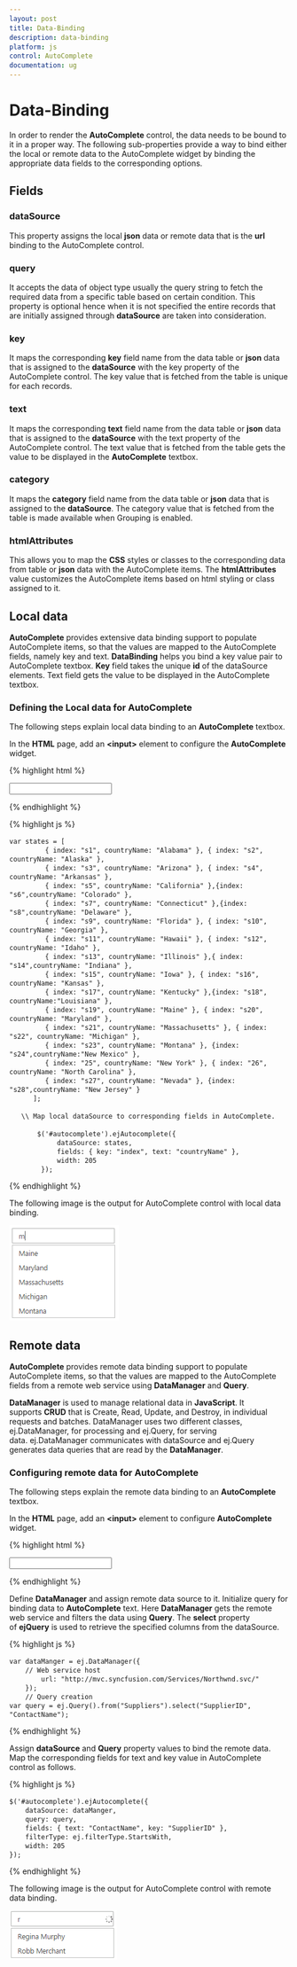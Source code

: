 ```yaml
---
layout: post
title: Data-Binding
description: data-binding
platform: js
control: AutoComplete
documentation: ug
---
```


# Data-Binding

In order to render the **AutoComplete** control, the data needs to be bound to it in a proper way. The following sub-properties provide a way to bind either the local or remote data to the AutoComplete widget by binding the appropriate data fields to the corresponding options.

## Fields

### dataSource 

This property assigns the local **json** data or remote data that is the **url** binding to the AutoComplete control.

### query 

It accepts the data of object type usually the query string to fetch the required data from a specific table based on certain condition. This property is optional hence when it is not specified the entire records that are initially assigned through **dataSource** are taken into consideration.

### key

It maps the corresponding **key** field name from the data table or **json** data that is assigned to the **dataSource** with the key property of the AutoComplete control. The key value that is fetched from the table is unique for each records.

### text

It maps the corresponding **text** field name from the data table or **json** data that is assigned to the **dataSource** with the text property of the AutoComplete control. The text value that is fetched from the table gets the value to be displayed in the **AutoComplete** textbox.

### category

It maps the **category** field name from the data table or **json** data that is assigned to the **dataSource**. The category value that is fetched from the table is made available when Grouping is enabled.

### htmlAttributes

This allows you to map the **CSS** styles or classes to the corresponding data from table or **json** data with the AutoComplete items. The **htmlAttributes** value customizes the AutoComplete items based on html styling or class assigned to it. 

## Local data

**AutoComplete** provides extensive data binding support to populate AutoComplete items, so that the values are mapped to the AutoComplete fields, namely key and text. **DataBinding** helps you bind a key value pair to AutoComplete textbox. **Key** field takes the unique **id** of the dataSource elements. Text field gets the value to be displayed in the AutoComplete textbox.

### Defining the Local data for AutoComplete

The following steps explain local data binding to an **AutoComplete** textbox.

 In the **HTML** page, add an **&lt;input&gt;** element to configure the **AutoComplete** widget.

{% highlight html %}

<input type="text" id="autocomplete" />
    
{% endhighlight %}

{% highlight js %}


    var states = [
             { index: "s1", countryName: "Alabama" }, { index: "s2", countryName: "Alaska" },
             { index: "s3", countryName: "Arizona" }, { index: "s4", countryName: "Arkansas" },
             { index: "s5", countryName: "California" },{index: "s6",countryName: "Colorado" },
             { index: "s7", countryName: "Connecticut" },{index: "s8",countryName: "Delaware" },
             { index: "s9", countryName: "Florida" }, { index: "s10", countryName: "Georgia" },
             { index: "s11", countryName: "Hawaii" }, { index: "s12", countryName: "Idaho" },
             { index: "s13", countryName: "Illinois" },{ index: "s14",countryName: "Indiana" },
             { index: "s15", countryName: "Iowa" }, { index: "s16", countryName: "Kansas" },
             { index: "s17", countryName: "Kentucky" },{index: "s18", countryName:"Louisiana" },
             { index: "s19", countryName: "Maine" }, { index: "s20", countryName: "Maryland" },
             { index: "s21", countryName: "Massachusetts" }, { index: "s22", countryName: "Michigan" },
             { index: "s23", countryName: "Montana" }, {index: "s24",countryName:"New Mexico" },
             { index: "25", countryName: "New York" }, { index: "26", countryName: "North Carolina" },
             { index: "s27", countryName: "Nevada" }, {index: "s28",countryName: "New Jersey" }                 
          ];
    
       \\ Map local dataSource to corresponding fields in AutoComplete.
    
           $('#autocomplete').ejAutocomplete({
                dataSource: states,
                fields: { key: "index", text: "countryName" },
                width: 205
            });


{% endhighlight %}



The following image is the output for AutoComplete control with local data binding.

![](/js/Autocomplete/Data-Binding_images/Data-Binding_img1.png)

## Remote data

**AutoComplete** provides remote data binding support to populate AutoComplete  items, so that the values are mapped to the AutoComplete fields from a remote web service using **DataManager** and **Query**. 

**DataManager** is used to manage relational data in **JavaScript**. It supports **CRUD** that is Create, Read, Update, and Destroy, in individual requests and batches. DataManager uses two different classes, ej.DataManager, for processing and ej.Query, for serving data. ej.DataManager communicates with dataSource and ej.Query generates data queries that are read by the **DataManager**.

### Configuring remote data for AutoComplete

The following steps explain the remote data binding to an **AutoComplete** textbox.

 In the **HTML** page, add an **&lt;input&gt;** element to configure **AutoComplete** widget.

{% highlight html %}

<input type="text" id="autocomplete" />


{% endhighlight %}

 Define **DataManager** and assign remote data source to it. Initialize query for binding data to **AutoComplete** text. Here **DataManager** gets the remote web service and filters the data using **Query**. The **select** property of **ejQuery** is used to retrieve the specified columns from the dataSource.

{% highlight js %}


    var dataManger = ej.DataManager({
        // Web service host
            url: "http://mvc.syncfusion.com/Services/Northwnd.svc/"
        });
        // Query creation
    var query = ej.Query().from("Suppliers").select("SupplierID", "ContactName");

{% endhighlight %}


 Assign **dataSource** and **Query** property values to bind the remote data. Map the corresponding fields for text and key value in AutoComplete control as follows.

{% highlight js %}

    $('#autocomplete').ejAutocomplete({
        dataSource: dataManger,
        query: query,
        fields: { text: "ContactName", key: "SupplierID" },
        filterType: ej.filterType.StartsWith,
        width: 205
    });

{% endhighlight %}


The following image is the output for AutoComplete control with remote data binding.

![](/js/Autocomplete/Data-Binding_images/Data-Binding_img2.png)

